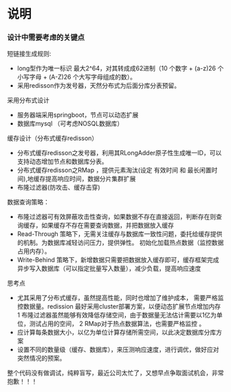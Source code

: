 # 说明

### 设计中需要考虑的关键点

短链接生成规则:

* long型作为唯一标识 最大2^64，对其转成成62进制（10 个数字 + (a-z)26 个小写字母 + (A-Z)26 个大写字母组成的数）。
* 采用redisson作为发号器，天然分布式为后面分库分表预留。

采用分布式设计
* 服务器端采用springboot，节点可以动态扩展
* 数据库mysql （可考虑NOSQL数据库） 

缓存设计（分布式缓存redisson）


* 分布式缓存redisson之发号器，利用其RLongAdder原子性生成唯一ID，可以支持动态增加节点和数据库分表。
* 分布式缓存redisson之RMap ，提供元素淘汰(设定 有效时间 和 最长闲置时间),地缓存提高响应时间，数据分片集群扩展
* 布隆过滤器(防攻击、缓存击穿)
  
数据查询策略：

* 布隆过滤器可有效屏蔽攻击性查询，如果数据不存在直接返回，判断存在则查询缓存，如果缓存不存在需要查询数据，并把数据放入缓存
* Read-Through 策略下，无需关注缓存与数据库一致性问题，委托给缓存提供的机制。为数据库减轻访问压力，提供弹性。
     初始化加载热点数据（监控数据占用内存）。
* Write-Behind 策略下，新增数据只需要把数据放入缓存即可，缓存框架完成异步写入数据库（可以指定批量写入数量），减少负载，提高响应速度  

思考点

* 尤其采用了分布式缓存，虽然提高性能，同时也增加了维护成本， 需要严格监控数据量。redission 最好采用cluster部署方案，以便动态扩展节点增加内存
1 布隆过滤器虽然能够有效降低存储空间，由于数据量无法估计需要以1亿为单位，测试占用的空间，
2 RMap对于热点数据算法，也需要严格监控 。
* 应计算每条数据大小，以亿为单位计算存储所需空间，以此决定数据库分库方案
* 设置不同的数量级（缓存、数据库），来压测响应速度，进行调优，做好应对突然情况的预案。

整个代码没有做调试，纯粹盲写，最近公司太忙了，又想早点争取面试机会，非常抱歉！！！
